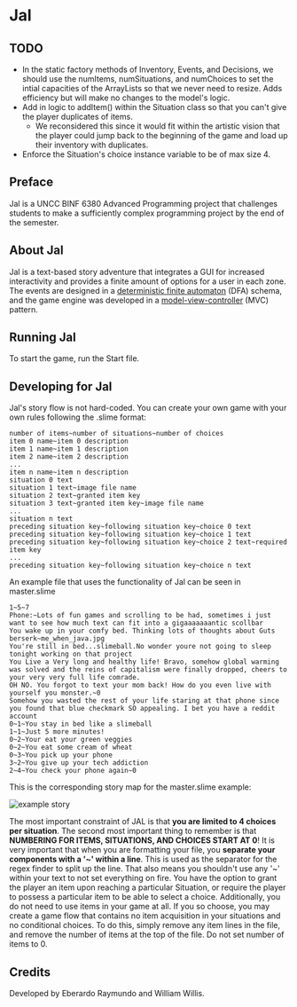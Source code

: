 # Jal

## TODO
- In the static factory methods of Inventory, Events, and Decisions, we should use the numItems, numSituations, and numChoices to set the intial capacities of the ArrayLists so that we never need to resize. Adds efficiency but will make no changes to the model's logic.
- Add in logic to addItem() within the Situation class so that you can't give the player duplicates of items.
  - We reconsidered this since it would fit within the artistic vision that the player could jump back to the beginning of the game 
    and load up their inventory with duplicates.
- Enforce the Situation's choice instance variable to be of max size 4.
## Preface
Jal is a UNCC BINF 6380 Advanced Programming project that challenges students to make a sufficiently complex programming project by the end of the semester. 

## About Jal
Jal is a text-based story adventure that integrates a GUI for increased interactivity and provides a finite amount of options for a user in each zone. The events are designed in a [deterministic finite automaton](https://en.wikipedia.org/wiki/Deterministic_finite_automaton) (DFA) schema, and the game engine was developed in a [model-view-controller](https://en.wikipedia.org/wiki/Model%E2%80%93view%E2%80%93controller) (MVC) pattern.

## Running Jal
To start the game, run the Start file.

## Developing for Jal
Jal's story flow is not hard-coded. You can create your own game with your own rules following the .slime format:

```
number of items~number of situations~number of choices
item 0 name~item 0 description
item 1 name~item 1 description
item 2 name~item 2 description
...
item n name~item n description
situation 0 text
situation 1 text~image file name
situation 2 text~granted item key
situation 3 text~granted item key~image file name
...
situation n text
preceding situation key~following situation key~choice 0 text
preceding situation key~following situation key~choice 1 text
preceding situation key~following situation key~choice 2 text~required item key
...
preceding situation key~following situation key~choice n text
```

An example file that uses the functionality of Jal can be seen in master.slime
```
1~5~7
Phone:~Lots of fun games and scrolling to be had, sometimes i just want to see how much text can fit into a gigaaaaaaantic scollbar
You wake up in your comfy bed. Thinking lots of thoughts about Guts berserk~me_when_java.jpg
You're still in bed...slimeball.No wonder youre not going to sleep tonight working on that project
You Live a Very long and healthy life! Bravo, somehow global warming was solved and the reins of capitalism were finally dropped, cheers to your very very full life comrade.
OH NO. You forgot to text your mom back! How do you even live with yourself you monster.~0
Somehow you wasted the rest of your life staring at that phone since you found that blue checkmark SO appealing. I bet you have a reddit account
0~1~You stay in bed like a slimeball
1~1~Just 5 more minutes!
0~2~Your eat your green veggies
0~2~You eat some cream of wheat
0~3~You pick up your phone
3~2~You give up your tech addiction
2~4~You check your phone again~0
```

This is the corresponding story map for the master.slime example:

![example story](jal.png "Story board of the master.slime file.")


The most important constraint of JAL is that **you are limited to 4 choices per situation**.
The second most important thing to remember is that **NUMBERING FOR ITEMS, SITUATIONS, AND CHOICES START AT 0**!
It is very important that when you are formatting your file, you **separate your components with a '~' within a line**. This is used as the separator for the regex finder to split up the line. That also means you shouldn't use any '~' within your text to not set everything on fire.
You have the option to grant the player an item upon reaching a particular Situation, or require the player to possess a particular item to be able to select a choice. Additionally, you do not need to use items in your game at all. If you so choose, you may create a game flow that contains no item acquisition in your situations and no conditional choices. To do this, simply remove any item lines in the file, and remove the number of items at the top of the file. Do not set number of items to 0.

## Credits
Developed by Eberardo Raymundo and William Willis.